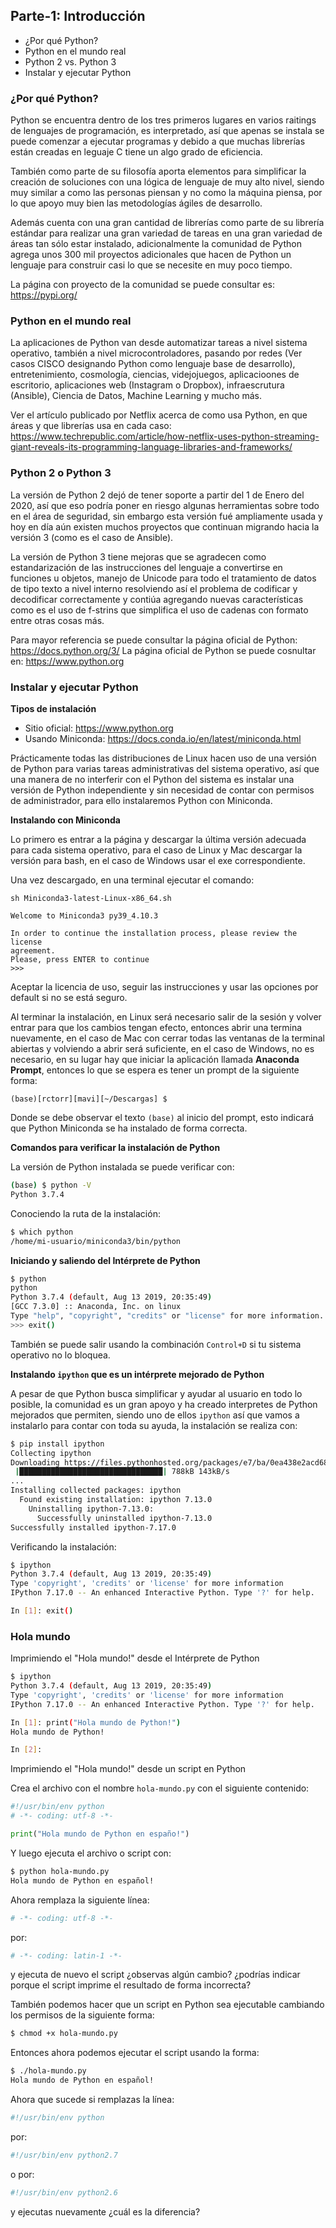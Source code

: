 ## Parte-1: Introducción

- ¿Por qué Python?
- Python en el mundo real
- Python 2 vs. Python 3
- Instalar y ejecutar Python

### ¿Por qué Python?

Python se encuentra dentro de los tres primeros lugares en varios raitings de lenguajes de programación, es interpretado, así que apenas se instala se puede comenzar a ejecutar programas y debido a que muchas librerías están creadas en leguaje C tiene un algo grado de eficiencia.

También como parte de su filosofía aporta elementos para simplificar la creación de soluciones con una lógica de lenguaje de muy alto nivel, siendo muy similar a como las personas piensan y no como la máquina piensa, por lo que apoyo muy bien las metodologías ágiles de desarrollo.

Además cuenta con una gran cantidad de librerías como parte de su librería estándar para realizar una gran variedad de tareas en una gran variedad de áreas tan sólo estar instalado, adicionalmente la comunidad de Python agrega unos 300 mil proyectos adicionales que hacen de Python un lenguaje para construir casi lo que se necesite en muy poco tiempo.

La página con proyecto de la comunidad se puede consultar es: https://pypi.org/

### Python en el mundo real

La aplicaciones de Python van desde automatizar tareas a nivel sistema operativo, también a nivel microcontroladores, pasando por redes (Ver casos CISCO designando Python como lenguaje base de desarrollo), entretenimiento, cosmología, ciencias, videjojuegos, aplicacioones de escritorio, aplicaciones web (Instagram o Dropbox), infraescrutura (Ansible), Ciencia de Datos, Machine Learning y mucho más.

Ver el artículo publicado por Netflix acerca de como usa Python, en que áreas y que librerías usa en cada caso: https://www.techrepublic.com/article/how-netflix-uses-python-streaming-giant-reveals-its-programming-language-libraries-and-frameworks/

### Python 2 o Python 3

La versión de Python 2 dejó de tener soporte a partir del 1 de Enero del 2020, así que eso podría poner en riesgo algunas herramientas sobre todo en el área de seguridad, sin embargo esta versión fué ampliamente usada y hoy en día aún existen muchos proyectos que continuan migrando hacia la versión 3 (como es el caso de Ansible).

La versión de Python 3 tiene mejoras que se agradecen como estandarización de las instrucciones del lenguaje a convertirse en funciones u objetos, manejo de Unicode para todo el tratamiento de datos de tipo texto a nivel interno resolviendo así el problema de codificar y decodificar correctamente y contiúa agregando nuevas características como es el uso de f-strins que simplifica el uso de cadenas con formato entre otras cosas más.

Para mayor referencia se puede consultar la página oficial de Python: https://docs.python.org/3/
La página oficial de Python se puede cosnultar en: https://www.python.org

### Instalar y ejecutar Python

**Tipos de instalación**

- Sitio oficial: https://www.python.org
- Usando Miniconda: https://docs.conda.io/en/latest/miniconda.html

Prácticamente todas las distribuciones de Linux hacen uso de una versión de Python para varias tareas administrativas del sistema operativo, así que una manera de no interferir con el Python del sistema es instalar una versión de Python independiente y sin necesidad de contar con permisos de administrador, para ello instalaremos Python con Miniconda.

**Instalando con Miniconda**

Lo primero es entrar a la página y descargar la última versión adecuada para cada sistema operativo, para el caso de Linux y Mac descargar la versión para bash, en el caso de Windows usar el exe correspondiente.

Una vez descargado, en una terminal ejecutar el comando:

```
sh Miniconda3-latest-Linux-x86_64.sh 

Welcome to Miniconda3 py39_4.10.3

In order to continue the installation process, please review the license
agreement.
Please, press ENTER to continue
>>> 
```

Aceptar la licencia de uso, seguir las instrucciones y usar las opciones por default si no se está seguro.

Al terminar la instalación, en Linux será necesario salir de la sesión y volver entrar para que los cambios tengan efecto, entonces abrir una termina nuevamente, en el caso de Mac con cerrar todas las ventanas de la terminal abiertas y volviendo a abrir será suficiente, en el caso de Windows, no es necesario, en su lugar hay que iniciar la aplicación llamada **Anaconda Prompt**, entonces lo que se espera es tener un prompt de la siguiente forma:

```
(base)[rctorr][mavi][~/Descargas] $
```

Donde se debe observar el texto `(base)` al inicio del prompt, esto indicará que Python Miniconda se ha instalado de forma correcta.

**Comandos para verificar la instalación de Python**

La versión de Python instalada se puede verificar con:
  
```sh
(base) $ python -V
Python 3.7.4
```

Conociendo la ruta de la instalación:

```sh
$ which python
/home/mi-usuario/miniconda3/bin/python
```

**Iniciando y saliendo del Intérprete de Python**

```sh
$ python
python
Python 3.7.4 (default, Aug 13 2019, 20:35:49) 
[GCC 7.3.0] :: Anaconda, Inc. on linux
Type "help", "copyright", "credits" or "license" for more information.
>>> exit()
```

También se puede salir usando la combinación `Control+D` si tu sistema operativo no lo bloquea.

**Instalando `ipython` que es un intérprete mejorado de Python**

A pesar de que Python busca simplificar y ayudar al usuario en todo lo posible, la comunidad es un gran apoyo y ha creado interpretes de Python mejorados que permiten, siendo uno de ellos `ipython` así que vamos a instalarlo para contar con toda su ayuda, la instalación se realiza con:

```sh
$ pip install ipython
Collecting ipython
Downloading https://files.pythonhosted.org/packages/e7/ba/0ea438e2acd68ce79fde9cf57b4b1f18386969d8a013cd549254b151dde1/ipython-7.17.0-py3-none-any.whl (786kB)
 |████████████████████████████████| 788kB 143kB/s
...
Installing collected packages: ipython
  Found existing installation: ipython 7.13.0
    Uninstalling ipython-7.13.0:
      Successfully uninstalled ipython-7.13.0
Successfully installed ipython-7.17.0
```
    
Verificando la instalación:

```sh
$ ipython
Python 3.7.4 (default, Aug 13 2019, 20:35:49) 
Type 'copyright', 'credits' or 'license' for more information
IPython 7.17.0 -- An enhanced Interactive Python. Type '?' for help.

In [1]: exit()
```

### Hola mundo

Imprimiendo el "Hola mundo!" desde el Intérprete de Python

```sh
$ ipython
Python 3.7.4 (default, Aug 13 2019, 20:35:49) 
Type 'copyright', 'credits' or 'license' for more information
IPython 7.17.0 -- An enhanced Interactive Python. Type '?' for help.

In [1]: print("Hola mundo de Python!")
Hola mundo de Python!

In [2]:  
```

Imprimiendo el "Hola mundo!" desde un script en Python

Crea el archivo con el nombre `hola-mundo.py` con el siguiente contenido:

```python
#!/usr/bin/env python
# -*- coding: utf-8 -*-

print("Hola mundo de Python en españo!")
```

Y luego ejecuta el archivo o script con:

```sh
$ python hola-mundo.py
Hola mundo de Python en español!
```

Ahora remplaza la siguiente línea:

```python
# -*- coding: utf-8 -*-
```

por:

```python
# -*- coding: latin-1 -*-
```

y ejecuta de nuevo el script ¿observas algún cambio? ¿podrías indicar porque el script imprime el resultado de forma incorrecta?

También podemos hacer que un script en Python sea ejecutable cambiando los permisos de la siguiente forma:

```sh
$ chmod +x hola-mundo.py
```

Entonces ahora podemos ejecutar el script usando la forma:

```sh
$ ./hola-mundo.py
Hola mundo de Python en español!
```

Ahora que sucede si remplazas la línea:

```python
#!/usr/bin/env python
```

por:

```python
#!/usr/bin/env python2.7
```

o por:

```python
#!/usr/bin/env python2.6
```

y ejecutas nuevamente ¿cuál es la diferencia?
